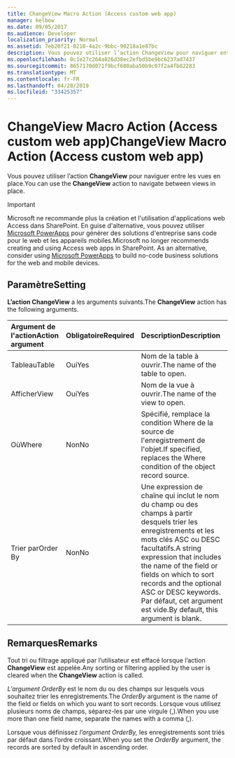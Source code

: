 ```yaml
---
title: ChangeView Macro Action (Access custom web app)
manager: kelbow
ms.date: 09/05/2017
ms.audience: Developer
localization_priority: Normal
ms.assetid: 7eb20f21-0218-4a2c-9bbc-90218a1e87bc
description: Vous pouvez utiliser l’action ChangeView pour naviguer entre les vues en place.
ms.openlocfilehash: 0c1e27c264a826d38ec2efbd5be9bc6237ad7437
ms.sourcegitcommit: 8657170d071f9bcf680aba50b9c07f2a4fb82283
ms.translationtype: MT
ms.contentlocale: fr-FR
ms.lasthandoff: 04/28/2019
ms.locfileid: "33425357"
---
```

# <a name="changeview-macro-action-access-custom-web-app"></a><span data-ttu-id="ce989-103">ChangeView Macro Action (Access custom web app)</span><span class="sxs-lookup"><span data-stu-id="ce989-103">ChangeView Macro Action (Access custom web app)</span></span>

<span data-ttu-id="ce989-104">Vous pouvez utiliser l’action **ChangeView** pour naviguer entre les vues en place.</span><span class="sxs-lookup"><span data-stu-id="ce989-104">You can use the **ChangeView** action to navigate between views in place.</span></span> 
  
> [!IMPORTANT]
> <span data-ttu-id="ce989-p101">Microsoft ne recommande plus la création et l'utilisation d'applications web Access dans SharePoint. En guise d'alternative, vous pouvez utiliser [Microsoft PowerApps](https://powerapps.microsoft.com/en-us/) pour générer des solutions d'entreprise sans code pour le web et les appareils mobiles.</span><span class="sxs-lookup"><span data-stu-id="ce989-p101">Microsoft no longer recommends creating and using Access web apps in SharePoint. As an alternative, consider using [Microsoft PowerApps](https://powerapps.microsoft.com/en-us/) to build no-code business solutions for the web and mobile devices.</span></span> 
  
## <a name="setting"></a><span data-ttu-id="ce989-107">Paramètre</span><span class="sxs-lookup"><span data-stu-id="ce989-107">Setting</span></span>

<span data-ttu-id="ce989-108">**L’action ChangeView** a les arguments suivants.</span><span class="sxs-lookup"><span data-stu-id="ce989-108">The **ChangeView** action has the following arguments.</span></span> 
  
|<span data-ttu-id="ce989-109">**Argument de l'action**</span><span class="sxs-lookup"><span data-stu-id="ce989-109">**Action argument**</span></span>|<span data-ttu-id="ce989-110">**Obligatoire**</span><span class="sxs-lookup"><span data-stu-id="ce989-110">**Required**</span></span>|<span data-ttu-id="ce989-111">**Description**</span><span class="sxs-lookup"><span data-stu-id="ce989-111">**Description**</span></span>|
|:-----|:-----|:-----|
|<span data-ttu-id="ce989-112">Tableau</span><span class="sxs-lookup"><span data-stu-id="ce989-112">Table</span></span>  <br/> |<span data-ttu-id="ce989-113">Oui</span><span class="sxs-lookup"><span data-stu-id="ce989-113">Yes</span></span>  <br/> |<span data-ttu-id="ce989-114">Nom de la table à ouvrir.</span><span class="sxs-lookup"><span data-stu-id="ce989-114">The name of the table to open.</span></span>  <br/> |
|<span data-ttu-id="ce989-115">Afficher</span><span class="sxs-lookup"><span data-stu-id="ce989-115">View</span></span>  <br/> |<span data-ttu-id="ce989-116">Oui</span><span class="sxs-lookup"><span data-stu-id="ce989-116">Yes</span></span>  <br/> |<span data-ttu-id="ce989-117">Nom de la vue à ouvrir.</span><span class="sxs-lookup"><span data-stu-id="ce989-117">The name of the view to open.</span></span>  <br/> |
|<span data-ttu-id="ce989-118">Où</span><span class="sxs-lookup"><span data-stu-id="ce989-118">Where</span></span>  <br/> |<span data-ttu-id="ce989-119">Non</span><span class="sxs-lookup"><span data-stu-id="ce989-119">No</span></span>  <br/> |<span data-ttu-id="ce989-120">Spécifié, remplace la condition Where de la source de l'enregistrement de l'objet.</span><span class="sxs-lookup"><span data-stu-id="ce989-120">If specified, replaces the Where condition of the object record source.</span></span>  <br/> |
|<span data-ttu-id="ce989-121">Trier par</span><span class="sxs-lookup"><span data-stu-id="ce989-121">Order By</span></span>  <br/> |<span data-ttu-id="ce989-122">Non</span><span class="sxs-lookup"><span data-stu-id="ce989-122">No</span></span>  <br/> |<span data-ttu-id="ce989-123">Une expression de chaîne qui inclut le nom du champ ou des champs à partir desquels trier les enregistrements et les mots clés ASC ou DESC facultatifs.</span><span class="sxs-lookup"><span data-stu-id="ce989-123">A string expression that includes the name of the field or fields on which to sort records and the optional ASC or DESC keywords.</span></span> <span data-ttu-id="ce989-124">Par défaut, cet argument est vide.</span><span class="sxs-lookup"><span data-stu-id="ce989-124">By default, this argument is blank.</span></span>  <br/> |
   
## <a name="remarks"></a><span data-ttu-id="ce989-125">Remarques</span><span class="sxs-lookup"><span data-stu-id="ce989-125">Remarks</span></span>

<span data-ttu-id="ce989-126">Tout tri ou filtrage appliqué par l’utilisateur est effacé lorsque l’action **ChangeView** est appelée.</span><span class="sxs-lookup"><span data-stu-id="ce989-126">Any sorting or filtering applied by the user is cleared when the **ChangeView** action is called.</span></span> 
  
<span data-ttu-id="ce989-127">*L’argument OrderBy* est le nom du ou des champs sur lesquels vous souhaitez trier les enregistrements.</span><span class="sxs-lookup"><span data-stu-id="ce989-127">The  *OrderBy*  argument is the name of the field or fields on which you want to sort records.</span></span> <span data-ttu-id="ce989-128">Lorsque vous utilisez plusieurs noms de champs, séparez-les par une virgule (,).</span><span class="sxs-lookup"><span data-stu-id="ce989-128">When you use more than one field name, separate the names with a comma (,).</span></span> 
  
<span data-ttu-id="ce989-129">Lorsque vous définissez  *l’argument OrderBy,*  les enregistrements sont triés par défaut dans l’ordre croissant.</span><span class="sxs-lookup"><span data-stu-id="ce989-129">When you set the  *OrderBy*  argument, the records are sorted by default in ascending order.</span></span> 
  

